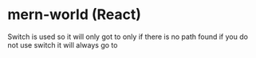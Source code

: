 # mern-world (React)
<Router>
    <Switch>
      <Route path="/" exact>
        <Users />
      </Route>
      <Route path="/places/new" exact>
        <NewPlace />
      </Route>
      <Redirect to="/" />
    </Switch>
  </Router>
  
  Switch is used so it will only got to  <Redirect to="/" /> only if there is no path found if you do not use switch it will always go to  <Redirect to="/" />
